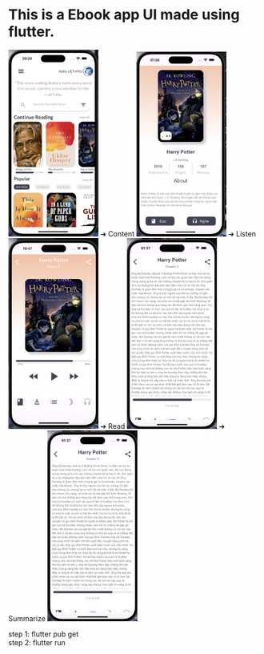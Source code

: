 

      
# This is a Ebook app UI made using flutter.
<p align="">
  <img src="https://github.com/Houangnt/Ebook/blob/main/assets/images/1.png" width="180" title="Homepage"> ➜ Content     
  <img src="https://github.com/Houangnt/Ebook/blob/main/assets/images/2.png" width="180" title="ContentPage">  ➜ Listen
  <img src="https://github.com/Houangnt/Ebook/blob/main/assets/images/4.png" width="180" title="Listen">  ➜  Read
  <img src="https://github.com/Houangnt/Ebook/blob/main/assets/images/3.png" width="180" title="Read">    ➜  Summarize 
  <img src="https://github.com/Houangnt/Ebook/blob/main/assets/images/3.png" width="180" title="Summarize">
  
  
  
</p>


step 1: flutter pub get </br>
step 2: flutter run





